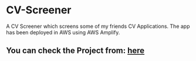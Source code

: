 # CV-Screener
A CV Screener which screens some of my friends CV Applications. The app has been deployed in AWS using AWS Amplify.

## **You can check the Project from:** [here](https://master.d1klmh8uil612e.amplifyapp.com/)
